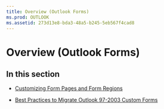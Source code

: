 ```yaml
---
title: Overview (Outlook Forms)
ms.prod: OUTLOOK
ms.assetid: 273d13e8-bda3-48a5-b245-5eb567f4cad8
---
```



# Overview (Outlook Forms)

## In this section


-  [Customizing Form Pages and Form Regions](customizing-form-pages-and-form-regions.md)
    
-  [Best Practices to Migrate Outlook 97-2003 Custom Forms](best-practices-to-migrate-outlook-97-2003-custom-forms.md)
    


